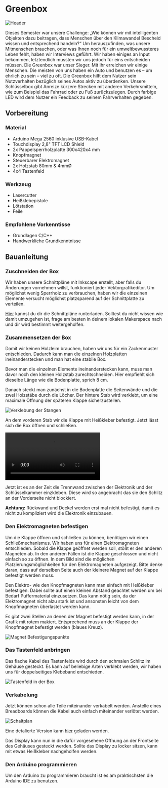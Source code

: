 # Greenbox

![Header](./assets/images/uebersicht.jpeg)

Dieses Semester war unsere Challenge: „Wie können wir mit intelligenten Objekten
dazu beitragen, dass Menschen über den Klimawandel Bescheid wissen und
entsprechend handeln?“ Um herauszufinden, was unsere Mitmenschen brauchen,
oder was Ihnen noch für ein umweltbewussteres Leben fehlt, haben wir Interviews
geführt. Wir haben einiges an Input bekommen, letztendlich mussten wir uns jedoch
für eins entscheiden müssen. Die Greenbox war unser Sieger. Mit Ihr erreichen wir
einige Menschen. Die meisten von uns haben ein Auto und benutzen es – um ehrlich
zu sein – viel zu oft.
Die Greenbox hilft dem Nutzer sein Nutzverhalten bezüglich seines Autos aktiv zu
überdenken. Unsere Schlüsselbox gibt Anreize kürzere Strecken mit anderen
Verkehrsmitteln, wie zum Beispiel das Fahrrad oder zu Fuß zurückzulegen. Durch
farbige LED wird dem Nutzer ein Feedback zu seinem Fahrverhalten gegeben.

## Vorbereitung

### Material

- Arduino Mega 2560 inklusive USB-Kabel
- Touchdisplay 2,8" TFT LCD Shield
- 2x Pappelsperrholzplatte 300x420x4 mm
- Knopfmagnet
- Steuerbarer Elektromagnet
- 2x Holzstab 80mm & 4mmØ
- 4x4 Tastenfeld

### Werkzeug

- Lasercutter
- Heißklebepistole
- Lötstation
- Feile

### Empfohlene Vorkenntisse

- Grundlagen C/C++
- Handwerkliche Grundkenntnisse

## Bauanleitung

### Zuschneiden der Box

Wir haben unsere Schnittpläne mit Inkscape erstellt, aber falls du Änderungen vornehmen willst, funktioniert jeder Vektorgrafikeditor.
Um möglichst wenig Sperrholz zu verbrauchen, haben wir die einzelnen Elemente
versucht möglichst platzsparend auf der Schnittplatte zu verteilen.

[Hier](./assets/lasercutter/box_schnittplan.svg) kannst du dir die Schnittpläne runterladen. Solltest du nicht wissen wie damit umzugehen ist, frage am besten
in deinem lokalen Makerspace nach und dir wird bestimmt weitergeholfen.

### Zusammensetzen der Box

Damit wir keinen Holzleim brauchen, haben wir uns für ein Zackenmuster entschieden.
Dadurch kann man die einzelnen Holzplatten ineinanderstecken und man hat eine
stabile Box.

Bevor man die einzelnen Elemente ineinanderstecken kann, muss man davor noch den
kleinen Holzstab zurechtschneiden. Hier empfiehlt sich dieselbe Länge wie die
Bodenplatte, sprich 8 cm.

Danach steckt man zunächst in die Bodenplatte die Seitenwände und die zwei
Holzstäbe durch die Löcher. Der hintere Stab wird verklebt, um eine maximale Öffnung der späteren Klappe sicherzustellen.

![Verklebung der Stangen](./assets/images/stangen.jpeg)

An dem vorderen Stab wir die Klappe mit Heißkleber befestigt. Jetzt lässt sich die Box
öffnen und schließen.

![Klappmechanismus](./assets/videos/Klappe.mp4)

Jetzt ist es an der Zeit die Trennwand zwischen der Elektronik und der Schlüsselkammer
einzkleben. Diese wird so angebracht das sie den Schlitz an der Vorderseite nicht blockiert.

**Achtung:** Rückwand und Deckel werden erst mal nicht befestigt, damit es nicht zu kompliziert wird die Elektronik einzubauen.

### Den Elektromagneten befestigen

Um die Klappe öffnen und schließen zu können, benötigen wir einen
Schließmechanismus. Wir haben uns für einen Elektromagneten entschieden. Sobald
die Klappe geöffnet werden soll, stößt er den anderen Magneten ab. In den anderen
Fällen ist die Klappe geschlossen und nicht einfach so zu öffnen.
In dem Bild sind die möglichen Platzierungsmöglichkeiten für den Elektromagneten
aufgezeigt. Bitte denke daran, dass auf derselben Seite auch der kleinere Magnet auf
der Klappe befestigt werden muss.

Den Elektro- wie den Knopfmagneten kann man einfach mit Heißkleber befestigen.
Dabei sollte auf einen kleinen Abstand geachtet werden um bei Bedarf Puffermaterial einzusetzen.
Das kann nötig sein, da der Elektromagnet nicht alzu stark ist und ansonsten leicht von dem
Knopfmagneten überlastet werden kann.

Es gibt zwei Stellen an denen der Magnet befestigt werden kann, in der Grafik mit rotem makiert. Entsprechend muss an der Klappe der Knopfmagnet befestigt werden (blaues Kreuz).

![Magnet Befestigungspunkte](./assets/images/magnet_position.svg)

### Das Tastenfeld anbringen

Das flache Kabel des Tastenfelds wird durch den schmalen Schlitz im Gehäuse gesteckt.
Es kann auf beliebige Arten verklebt werden, wir haben uns für doppelseitiges Klebeband entschieden.

![Tastenfeld in der Box](./assets/images/tastenfeld.png)

### Verkabelung

Jetzt können schon alle Teile miteinander verkabelt werden.
Anstelle eines Breadboards können die Kabel auch einfach miteinander verlötet werden.

![Schaltplan](./assets/images/schaltplan.png)

Eine detalierte Version kann [hier](assets/images/schaltplan.pdf) geladen werden.

Das Display kann nun in die dafür vorgesehene Öffnung an der Frontseite des Gehäuses gesteckt werden.
Sollte das Display zu locker sitzen, kann mit etwas Heißkleber nachgeholfen werden.

### Den Arduino programmieren

Um den Arduino zu programmieren braucht ist es am praktischsten die
Arduino IDE zu benutzen.

